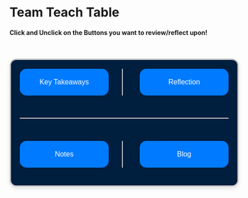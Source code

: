 # Team Teach Table

#### Click and Unclick on the Buttons you want to review/reflect upon!

<div class="table-container">
    <div class="button-grid">
        <div class="button-container">
            <button class="button" onclick="toggleContent('keyTakeaways')">Key Takeaways</button>
        </div>
        <div class="vertical-separator"></div> <!-- Vertical line between the buttons -->
        <div class="button-container">
            <button class="button" onclick="toggleContent('reflection')">Reflection</button>
        </div>
        <div class="line-separator"></div> <!-- Horizontal line between rows -->
        <div class="button-container">
            <button class="button" onclick="toggleContent('notes')">Notes</button>
        </div>
        <div class="vertical-separator"></div> <!-- Vertical line between the buttons -->
        <div class="button-container">
            <button class="button" onclick="toggleContent('blog')">Blog</button> <!-- Renamed to Blog -->
        </div>
    </div>
</div>

<div id="keyTakeaways" class="content">
    <h3>Unit 1:</h3>
    <ul>
        <li>I learned that in Java, dividing two integers results in truncation, which means the decimal part is discarded. For example, <code>5 / 2</code> yields <code>2</code>.</li>
        <li>I discovered that primitive types (like <code>int</code>, <code>double</code>, and <code>char</code>) store simple values in stack memory, while reference types (like objects and arrays) refer to memory addresses and are stored in heap memory.</li>
        <li>I realized the difference between instance variables and static variables in classes, including how static variables are shared among all instances and stored in the stack.</li>
        <li>I understood how to create and use classes in Java, including defining constructors to initialize object properties, and methods for operations like calculating interest.</li>
        <li>I learned about memory management in Java, specifically how primitive types and reference types are allocated in stack and heap memory, respectively.</li>
    </ul>

    <h3>Unit 2:</h3>
    <ul>
        <li>Strings in Java can be created using string literals, the <code>new</code> keyword, or by referencing existing strings. Strings are immutable, meaning any modification results in a new string object being created.</li>
        <li>Strings can be concatenated using the <code>+</code> operator or the <code>+=</code> operator, allowing the combination of multiple string values into a single string.</li>
        <li>Backslashes (<code>\</code>) are used to create escape sequences, allowing special characters (like quotes and new lines) to be included in strings. Forward slashes (<code>/</code>) are generally used for comments or division operations.</li>
        <li>Java provides wrapper classes (e.g., <code>Integer</code>, <code>Double</code>) to convert primitive data types into objects. This is essential for using collections and other object-oriented features.</li>
        <li>Java automatically converts primitive types to their corresponding wrapper objects (autoboxing) and vice versa (unboxing), streamlining operations involving primitive and reference types.</li>
    </ul>

    <h3>Unit 3:</h3>
    <ul>
        <li>Boolean expressions evaluate to <code>true</code> or <code>false</code> and are typically used in control flow statements such as <code>if</code>, <code>while</code>, and <code>for</code>.</li>
        <li>The <code>if</code> statement allows for conditional execution of code blocks. If the condition is <code>true</code>, the associated block executes; otherwise, it is skipped.</li>
        <li>Java supports <code>if-else</code> statements, which provide an alternative block of code to execute when the initial condition evaluates to <code>false</code>.</li>
        <li>Nesting of <code>if</code> statements is possible, allowing for multiple conditions to be checked in sequence, providing complex decision-making capabilities.</li>
        <li>Logical operators like <code>&&</code> (AND), <code>||</code> (OR), and <code>!</code> (NOT) can be used to combine or invert boolean expressions for more complex conditions.</li>
    </ul>

    <h3>Unit 4:</h3>
    <ul>
        <li>Iteration in Java is commonly achieved using loops, including <code>for</code>, <code>while</code>, and <code>do-while</code> loops, allowing for repetitive execution of code blocks.</li>
        <li>The <code>for</code> loop is particularly useful for iterating a specific number of times, often used with a counter variable.</li>
        <li>The <code>while</code> loop continues executing as long as its condition remains <code>true</code>, making it suitable for situations where the number of iterations is not known beforehand.</li>
        <li>The <code>do-while</code> loop ensures that the code block is executed at least once before checking the condition, as the condition is evaluated after the block executes.</li>
        <li>Enhancing loops, like the enhanced <code>for</code> loop (or for-each loop), simplify iteration over arrays and collections.</li>
    </ul>

    <h3>Unit 5:</h3>
    <ul>
        <li>Writing classes in Java involves defining properties (attributes) and methods (functions) that encapsulate the behavior and state of objects.</li>
        <li>Constructors are special methods used to create and initialize objects, allowing for setting initial values for instance variables.</li>
        <li>Access modifiers (like <code>private</code>, <code>public</code>, and <code>protected</code>) control the visibility and accessibility of class members, promoting encapsulation and data hiding.</li>
        <li>Method overloading allows multiple methods with the same name to exist in a class, differentiated by their parameter types or counts.</li>
        <li>Java supports the concept of static methods and variables, which belong to the class itself rather than any specific instance, allowing for utility functions that do not require object instantiation.</li>
    </ul>

    <h3>Unit 6:</h3>
    <ul>
        <li>Arrays in Java are fixed-size data structures that hold multiple values of the same type, allowing for efficient data storage and access.</li>
        <li>Array indexing starts at 0, meaning the first element is accessed with index 0, the second with index 1, and so on.</li>
        <li>Arrays can be single-dimensional or multi-dimensional, with multi-dimensional arrays often used to represent matrices or grids.</li>
        <li>Initialization of arrays can be done at the time of declaration or later through individual assignments or loops.</li>
        <li>Java provides methods for array manipulation, including length retrieval and iteration using loops or enhanced for loops.</li>
    </ul>

    <h3>Unit 7:</h3>
    <ul>
        <li>ArrayLists in Java are dynamic data structures that can grow and shrink in size, providing more flexibility than arrays.</li>
        <li>ArrayLists store objects and can only hold reference types, meaning primitive types must be wrapped in their corresponding wrapper classes.</li>
        <li>Common methods for ArrayLists include <code>add()</code> to append elements, <code>get()</code> to access elements, and <code>remove()</code> to delete elements.</li>
        <li>ArrayLists can be iterated over using loops, including the enhanced for loop, making them convenient for collection manipulation.</li>
        <li>ArrayLists can be converted back to arrays if needed, allowing for interoperability between these data structures.</li>
    </ul>

    <h3>Unit 8:</h3>
    <ul>
        <li>Two-dimensional arrays (2D arrays) in Java are arrays of arrays, allowing for the representation of data in a matrix format.</li>
        <li>2D arrays are declared with two sets of brackets, and indexing requires two indices: one for the row and one for the column.</li>
        <li>Initialization can be done with nested curly braces, where each inner brace represents a row in the array.</li>
        <li>Accessing and modifying elements in a 2D array involves specifying both the row and column indices.</li>
        <li>Iteration through 2D arrays often uses nested loops, allowing for traversing both dimensions efficiently.</li>
    </ul>

    <h3>Unit 9:</h3>
    <ul>
        <li>Inheritance in Java allows one class (subclass) to inherit fields and methods from another class (superclass), promoting code reuse.</li>
        <li>Subclassing is achieved using the <code>extends</code> keyword, allowing the subclass to access protected and public members of the superclass.</li>
        <li>Method overriding enables a subclass to provide a specific implementation of a method already defined in its superclass, allowing for polymorphism.</li>
        <li>Java supports the concept of constructors in subclasses, which can call the superclass constructor using the <code>super</code> keyword to initialize inherited properties.</li>
        <li>Interfaces in Java define a contract of methods that implementing classes must fulfill, allowing for a form of multiple inheritance.</li>
    </ul>
</div>



<div id="reflection" class="content">
    <p>These team teaches were really good as I got to learn a lot more about Java. My favorite unit was learning about inheritance. This unit was particularly exciting because it introduced me to the concept of class hierarchies and how subclasses can inherit properties and methods from superclasses. I found it fascinating how this feature promotes code reuse and allows for more organized programming. Understanding polymorphism also helped me appreciate how Java enables different objects to be treated through a common interface, making my code more flexible and efficient.</p>
    <p>Some areas I could have improved upon include making my content more dynamic, interactive, and creative, as well as teaching a bit faster.</p>
</div>



<div id="notes" class="content">
    <p>Notes: Here are your important notes...</p>
    <h3>Unit 1: Primitive Types</h3>
    <h4>Data Types</h4>
    <ul>
        <li><code>int</code></li>
        <li><code>double</code></li>
        <li><code>boolean</code></li>
        <li><code>char</code></li>
    </ul>
    <h4>Variable Declaration</h4>
    <ul>
        <li>Declaring a variable: <code>type variableName = value;</code></li>
    </ul>
    <h4>Arithmetic Operations</h4>
    <ul>
        <li><code>+</code>, <code>-</code>, <code>*</code>, <code>/</code>, <code>%</code></li>
        <li><strong>Precedence rules</strong>: Parentheses, Exponents, Multiplication/Division, Addition/Subtraction (PEMDAS)</li>
    </ul>
    <h4>Casting</h4>
    <ul>
        <li>Converting <code>int</code> to <code>double</code></li>
        <li>Converting <code>double</code> to <code>int</code> (truncation occurs)</li>
    </ul>
    <h4>Input</h4>
    <ul>
        <li>Use <code>Scanner</code> class for input</li>
    </ul>
    <h4>Output</h4>
    <ul>
        <li>Use <code>System.out.println()</code> for output</li>
    </ul>

    <h3>Unit 2: Using Objects</h3>
    <h4>Objects</h4>
    <ul>
        <li>Created with the <code>new</code> keyword.</li>
    </ul>
    <h4>Strings</h4>
    <ul>
        <li><code>String</code> type is used for text.</li>
    </ul>
    <h4>Methods</h4>
    <ul>
        <li>Common methods include:
            <ul>
                <li><code>length()</code></li>
                <li><code>substring()</code></li>
                <li><code>indexOf()</code></li>
                <li><code>charAt()</code></li>
            </ul>
        </li>
    </ul>
    <h4>Null References</h4>
    <ul>
        <li><code>null</code> indicates that a reference does not point to any object.</li>
    </ul>
    <h4>Equality</h4>
    <ul>
        <li>Use <code>==</code> for reference equality.</li>
        <li>Use <code>.equals()</code> for content equality.</li>
    </ul>
    <h4>Math Class</h4>
    <ul>
        <li>Commonly used methods:
            <ul>
                <li><code>Math.pow()</code></li>
                <li><code>Math.sqrt()</code></li>
                <li><code>Math.random()</code></li>
            </ul>
        </li>
    </ul>

    <h3>Unit 3: Boolean Expressions and if Statements</h3>
    <h4>Boolean Operators</h4>
    <ul>
        <li><code>&&</code> (AND)</li>
        <li><code>||</code> (OR)</li>
        <li><code>!</code> (NOT)</li>
    </ul>
    <h4>Comparison Operators</h4>
    <ul>
        <li><code>&lt;</code>, <code>&gt;</code>, <code>&lt;=</code>, <code>&gt;=</code>, <code>==</code>, <code>!=</code></li>
    </ul>
    <h4>If Statements</h4>
    <ul>
        <li>Basic structure:
            <ul>
                <li><code>if</code></li>
                <li><code>else if</code></li>
                <li><code>else</code></li>
            </ul>
        </li>
    </ul>
    <h4>Nesting</h4>
    <ul>
        <li>Placing conditions inside other conditions.</li>
    </ul>
    <h4>Logical Expressions</h4>
    <ul>
        <li>Combine multiple conditions for more complex checks.</li>
    </ul>

    <h3>Unit 4: Iteration</h3>
    <h4>Loops</h4>
    <ul>
        <li><code>while(condition) { }</code></li>
        <li><code>for(initialization; condition; update) { }</code></li>
        <li><code>do { } while(condition);</code></li>
    </ul>
    <h4>Break/Continue</h4>
    <ul>
        <li><code>break</code> exits the loop.</li>
        <li><code>continue</code> skips the current iteration.</li>
    </ul>
    <h4>Nested Loops</h4>
    <ul>
        <li>A loop inside another loop.</li>
    </ul>
    <h4>Loop Applications</h4>
    <ul>
        <li>Traversing arrays, searching, counting.</li>
    </ul>

    <h3>Unit 5: Writing Classes</h3>
    <h4>Class Anatomy</h4>
    <ul>
        <li>Fields, methods, constructors.</li>
    </ul>
    <h4>Constructor</h4>
    <ul>
        <li>Initializes object state.</li>
    </ul>
    <h4>Accessors (Getters)</h4>
    <ul>
        <li>Return field value.</li>
    </ul>
    <h4>Mutators (Setters)</h4>
    <ul>
        <li>Modify field value.</li>
    </ul>
    <h4>Static Members</h4>
    <ul>
        <li>Shared across all instances.</li>
    </ul>
    <h4>Encapsulation</h4>
    <ul>
        <li>Use private fields and public methods.</li>
    </ul>

    <h3>Unit 6: Array</h3>
    <h4>Declaration</h4>
    <ul>
        <li><code>type[] arrayName = new type[size];</code></li>
    </ul>
    <h4>Access Elements</h4>
    <ul>
        <li><code>array[index]</code></li>
    </ul>
    <h4>Iteration</h4>
    <ul>
        <li>Use loops to traverse arrays.</li>
    </ul>
    <h4>Common Operations</h4>
    <ul>
        <li>Finding max/min, sum, average.</li>
    </ul>
    <h4>Bounds Checking</h4>
    <ul>
        <li>Avoid <code>ArrayIndexOutOfBoundsException</code>.</li>
    </ul>

    <h3>Unit 7: ArrayList</h3>
    <h4>ArrayList Declaration</h4>
    <ul>
        <li><code>ArrayList<type> list = new ArrayList<>();</code></li>
    </ul>
    <h4>Methods</h4>
    <ul>
        <li>Common methods include:
            <ul>
                <li><code>add()</code></li>
                <li><code>remove()</code></li>
                <li><code>set()</code></li>
                <li><code>get()</code></li>
                <li><code>size()</code></li>
            </ul>
        </li>
    </ul>
    <h4>Dynamic Resizing</h4>
    <ul>
        <li>Can grow or shrink as needed.</li>
    </ul>
    <h4>Iteration</h4>
    <ul>
        <li>For-each or standard for loop.</li>
    </ul>
    <h4>Autoboxing/Unboxing</h4>
    <ul>
        <li>Convert between primitives and wrapper objects.</li>
    </ul>

    <h3>Unit 8: 2D Arrays</h3>
    <h4>Declaration</h4>
    <ul>
        <li><code>type[][] arrayName = new type[rows][cols];</code></li>
    </ul>
    <h4>Access Elements</h4>
    <ul>
        <li><code>array[row][col]</code></li>
    </ul>
    <h4>Iteration</h4>
    <ul>
        <li>Use nested loops for row-column traversal.</li>
    </ul>
    <h4>Applications</h4>
    <ul>
        <li>Grids, matrices.</li>
    </ul>
    <h4>Common Algorithms</h4>
    <ul>
        <li>Row-wise, column-wise processing.</li>
    </ul>

    <h3>Unit 9: Inheritance</h3>
    <h4>Inheritance</h4>
    <ul>
        <li><code>class Subclass extends Superclass</code></li>
    </ul>
    <h4>Subclass</h4>
    <ul>
        <li>Inherits fields/methods from superclass.</li>
    </ul>
    <h4>Method Overriding</h4>
    <ul>
        <li>Redefine superclass method in subclass.</li>
    </ul>
    <h4>Super Keyword</h4>
    <ul>
        <li>Call superclass constructor/method.</li>
    </ul>
    <h4>Polymorphism</h4>
    <ul>
        <li>Use superclass reference for subclass object.</li>
    </ul>
    <h4>Object Class</h4>
    <ul>
        <li>All classes inherit from <code>Object</code>.</li>
    </ul>
</div>

<div id="blog" class="content"> <!-- Blog content section -->
    <h3>Blog</h3>
    <p>Check out my latest blog post: <a href="https://sris126.github.io/Sri_2025/2024/10/09/TeamTeachReflection.html" target="_blank">Team Teach Reflection</a></p>
</div>

<script>
    function toggleContent(id) {
        var content = document.getElementById(id);
        content.style.display = (content.style.display === "block") ? "none" : "block";
    }
</script>

<style>
    /* Move the grid downward */
    .table-container {
        margin-top: 50px;
        padding: 20px;
        border: 3px solid #ccc;
        border-radius: 15px;
        width: max-content;
        margin-left: auto;
        margin-right: auto;
        box-shadow: 0 4px 10px rgba(0, 0, 0, 0.1);
        background-color: #001f3f; /* Dark blue background */
    }

    /* Layout for 2x2 grid with proper spacing */
    .button-grid {
        display: grid;
        grid-template-columns: 1fr 10px 1fr;
        gap: 30px;
        margin-bottom: 20px;
    }

    .button-container {
        display: flex;
        justify-content: center;
        position: relative;
    }

    /* Horizontal line (divider) between the two rows of buttons */
    .line-separator {
        grid-column: span 3;
        border-bottom: 2px solid #ccc;
        margin: 20px 0;
    }

    /* Vertical line (divider) between the buttons in each row */
    .vertical-separator {
        width: 2px;
        background-color: #ccc;
        height: 100%;
    }

    /* Styling for the buttons */
    .button {
        width: 200px;
        height: 60px;
        background-color: #007BFF;
        color: white;
        border: none;
        border-radius: 15px;
        box-shadow: 0 4px 8px rgba(0, 0, 0, 0.1);
        cursor: pointer;
        font-size: 16px;
        transition: all 0.3s ease;
        position: relative;
    }

    /* Glowing effect on hover */
    .button:hover {
        background-color: #0056b3;
        box-shadow: 0 0 20px rgba(0, 123, 255, 0.5);
        transform: translateY(-3px);
    }

    /* Content styling (hidden by default) */
    .content {
        display: none;
        margin-top: 10px;
        padding: 15px;
        border: 1px solid #ccc;
        border-radius: 10px;
        background-color: ##000000;
        box-shadow: 0 2px 5px rgba(0, 0, 0, 0.1);
    }

    /* Button hover transition and glowing effect */
    .button::before {
        content: '';
        position: absolute;
        top: -8px;
        right: -8px;
        bottom: -8px;
        left: -8px;
        background: rgba(0, 123, 255, 0.3);
        border-radius: 20px;
        z-index: -1;
        opacity: 0;
        transition: opacity 0.3s ease;
    }

    .button:hover::before {
        opacity: 1;
    }
</style>
